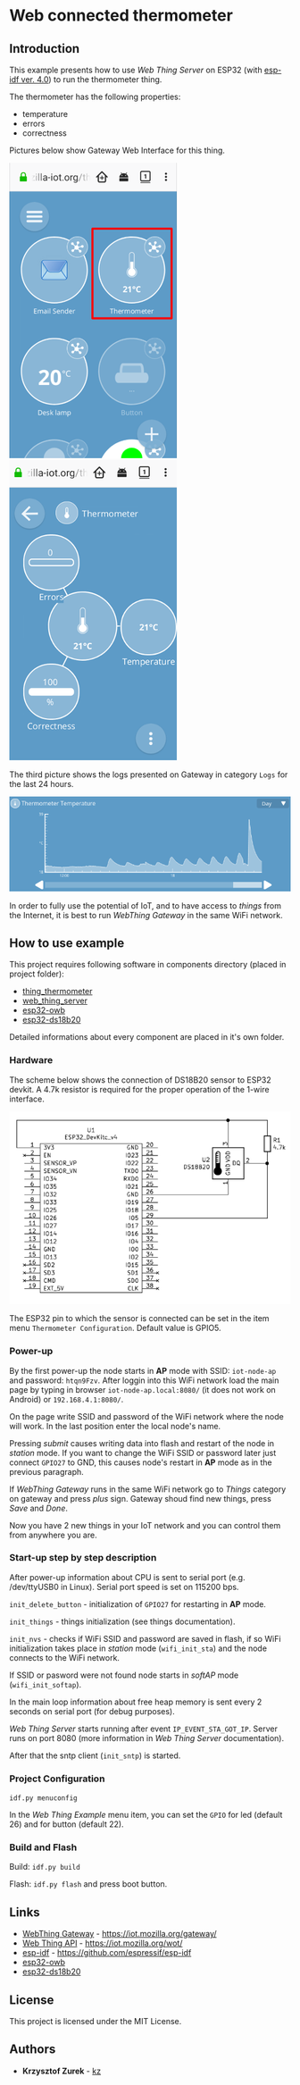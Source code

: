 # Web connected thermometer

## Introduction

This example presents how to use *Web Thing Server* on ESP32 (with [esp-idf ver. 4.0](https://github.com/espressif/esp-idf)) to run the thermometer thing.

The thermometer has the following properties:

* temperature
* errors
* correctness

Pictures below show Gateway Web Interface for this thing.

![thermometer](p1.png) ![thermometer-properties](p2.png)

The third picture shows the logs presented on Gateway in category `Logs` for the last 24 hours.

![logs](p3.png)

In order to fully use the potential of IoT, and to have access to *things* from the Internet, it is best to run *WebThing Gateway* in the same WiFi network.

## How to use example

This project requires following software in components directory (placed in project folder):

* [thing_thermometer](https://github.com/KrzysztofZurek1973/iot_components/tree/master/thing_thermometer)
* [web_thing_server](https://github.com/KrzysztofZurek1973/iot_components/tree/master/web_thing_server)
* [esp32-owb](https://github.com/DavidAntliff/esp32-owb)
* [esp32-ds18b20](https://github.com/DavidAntliff/esp32-ds18b20)

Detailed informations about every component are placed in it's own folder.

### Hardware

The scheme below shows the connection of DS18B20 sensor to ESP32 devkit. A 4.7k resistor is required for the proper operation of the 1-wire interface.

![scheme](p4.png)

The ESP32 pin to which the sensor is connected can be set in the item menu `Thermometer Configuration`. Default value is GPIO5.

### Power-up

By the first power-up the node starts in **AP** mode with SSID: ```iot-node-ap``` and password: ```htqn9Fzv```. After loggin into this WiFi network load the main page by typing in browser ```iot-node-ap.local:8080/``` (it does not work on Android) or ```192.168.4.1:8080/```.

On the page write SSID and password of the WiFi network where the node will work. In the last position enter the local node's name.

Pressing *submit* causes writing data into flash and restart of the node in *station* mode. If you want to change the WiFi SSID or password later just connect ```GPIO27``` to GND, this causes node's restart in **AP** mode as in the previous paragraph.

If *WebThing Gateway* runs in the same WiFi network go to *Things* category on gateway and press *plus* sign. Gateway shoud find new things, press *Save* and *Done*.

Now you have 2 new things in your IoT network and you can control them from anywhere you are.

### Start-up step by step description

After power-up information about CPU is sent to serial port (e.g. /dev/ttyUSB0 in Linux). Serial port speed is set on 115200 bps.

```init_delete_button``` - initialization of ```GPIO27``` for restarting in **AP** mode.

```init_things``` - things initialization (see things documentation).

```init_nvs``` - checks if WiFi SSID and password are saved in flash, if so WiFi initialization takes place in *station* mode (```wifi_init_sta```) and the node connects to the WiFi network.

If SSID or pasword were not found node starts in *softAP* mode (```wifi_init_softap```).

In the main loop information about free heap memory is sent every 2 seconds on serial port (for debug purposes).

*Web Thing Server* starts running after event ```IP_EVENT_STA_GOT_IP```. Server runs on port 8080  (more information in *Web Thing Server* documentation).

After that the sntp client (```init_sntp```) is started.

### Project Configuration

```
idf.py menuconfig
```

In the *Web Thing Example* menu item, you can set the ```GPIO``` for led (default 26) and for button (default 22).

### Build and Flash


Build: ```idf.py build```

Flash: ```idf.py flash``` and press boot button.

## Links

* [WebThing Gateway](https://iot.mozilla.org/gateway/) - https://iot.mozilla.org/gateway/
* [Web Thing API](https://iot.mozilla.org/wot/) - https://iot.mozilla.org/wot/
* [esp-idf](https://github.com/espressif/esp-idf) - https://github.com/espressif/esp-idf
* [esp32-owb](https://github.com/DavidAntliff/esp32-owb)
* [esp32-ds18b20](https://github.com/DavidAntliff/esp32-ds18b20)

## License

This project is licensed under the MIT License.

## Authors

* **Krzysztof Zurek** - [kz](https://github.com/KrzysztofZurek1973)
